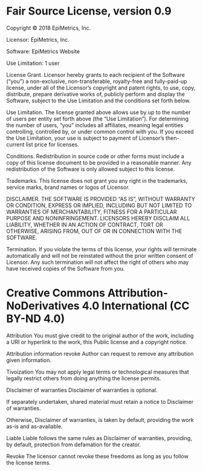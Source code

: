 # Fair Source License, version 0.9

Copyright © 2018 EpiMetrics, Inc.

Licensor: EpiMetrics, Inc.

Software: EpiMetrics Website

Use Limitation: 1 user

License Grant. Licensor hereby grants to each recipient of the Software (“you”) a non-exclusive, non-transferable, royalty-free and fully-paid-up license, under all of the Licensor’s copyright and patent rights, to use, copy, distribute, prepare derivative works of, publicly perform and display the Software, subject to the Use Limitation and the conditions set forth below.

Use Limitation. The license granted above allows use by up to the number of users per entity set forth above (the “Use Limitation”). For determining the number of users, “you” includes all affiliates, meaning legal entities controlling, controlled by, or under common control with you. If you exceed the Use Limitation, your use is subject to payment of Licensor’s then-current list price for licenses.

Conditions. Redistribution in source code or other forms must include a copy of this license document to be provided in a reasonable manner. Any redistribution of the Software is only allowed subject to this license.

Trademarks. This license does not grant you any right in the trademarks, service marks, brand names or logos of Licensor.

DISCLAIMER. THE SOFTWARE IS PROVIDED “AS IS”, WITHOUT WARRANTY OR CONDITION, EXPRESS OR IMPLIED, INCLUDING BUT NOT LIMITED TO WARRANTIES OF MERCHANTABILITY, FITNESS FOR A PARTICULAR PURPOSE AND NONINFRINGEMENT. LICENSORS HEREBY DISCLAIM ALL LIABILITY, WHETHER IN AN ACTION OF CONTRACT, TORT OR OTHERWISE, ARISING FROM, OUT OF OR IN CONNECTION WITH THE SOFTWARE.

Termination. If you violate the terms of this license, your rights will terminate automatically and will not be reinstated without the prior written consent of Licensor. Any such termination will not affect the right of others who may have received copies of the Software from you.



# Creative Commons Attribution-NoDerivatives 4.0 International (CC BY-ND 4.0)

Attribution
You must give credit to the original author of the work, including a URI or hyperlink to the work, this Public license and a copyright notice.

Attribution information revoke
Author can request to remove any attribution given information.

Tivoization
You may not apply legal terms or technological measures that legally restrict others from doing anything the license permits.

Disclaimer of warranties
Disclaimer of warranties is optional.

If separately undertaken, shared material must retain a notice to Disclaimer of warranties.

Otherwise, Disclaimer of warranties, is taken by default, providing the work as-is and as-available.

Liable
Liable follows the same rules as Disclaimer of warranties, providing, by default, protection from defamation for the creator.

Revoke
The licensor cannot revoke these freedoms as long as you follow the license terms.
